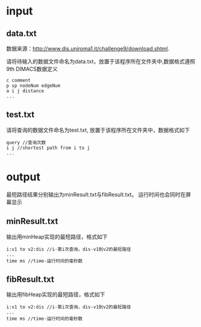 # input #
## data.txt ##

数据来源：http://www.dis.uniroma1.it/challenge9/download.shtml.

请将待输入的数据文件命名为data.txt，放置于该程序所在文件夹中,数据格式遵照9th DIMACS数据定义

    c comment
    p sp nodeNum edgeNum
    a i j distance
    ...
## test.txt  ##
请将查询的数据文件命名为test.txt, 放置于该程序所在文件夹中，数据格式如下

    query //查询次数
    i j //shortest path from i to j
    ...

# output #
最短路径结果分别输出为minResult.txt与fibResult.txt。
运行时间也会同时在屏幕显示

## minResult.txt ##
输出用minHeap实现的最短路径，格式如下

    i:v1 to v2:dis //i-第i次查询，dis-v1到v2的最短路径
    ...
    time ms //time-运行时间的毫秒数

## fibResult.txt ##
输出用fibHeap实现的最短路径，格式如下

    i:v1 to v2:dis //i-第i次查询，dis-v1到v2的最短路径
    ...
    time ms //time-运行时间的毫秒数